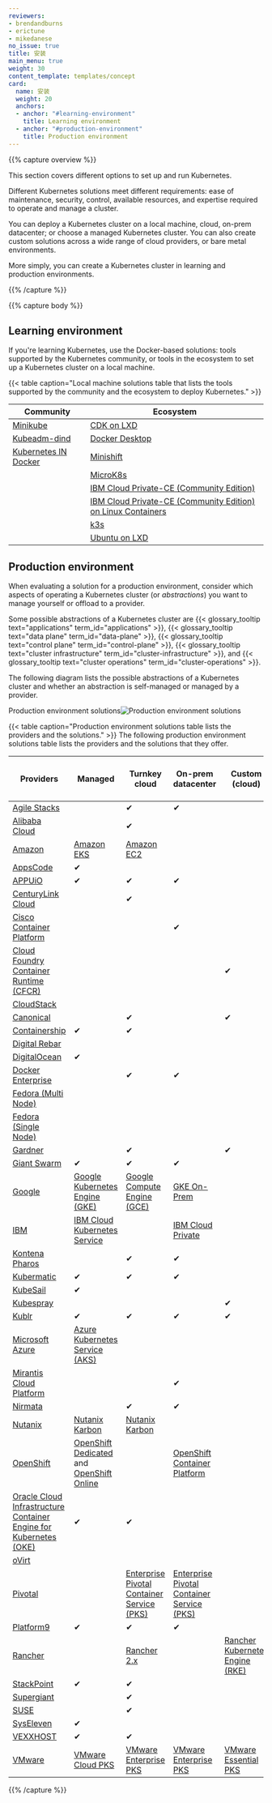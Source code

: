```yaml
---
reviewers:
- brendandburns
- erictune
- mikedanese
no_issue: true
title: 安装
main_menu: true
weight: 30
content_template: templates/concept
card:
  name: 安装
  weight: 20
  anchors:
  - anchor: "#learning-environment"
    title: Learning environment
  - anchor: "#production-environment"
    title: Production environment  
---
```


{{% capture overview %}}

This section covers different options to set up and run Kubernetes.

Different Kubernetes solutions meet different requirements: ease of maintenance, security, control, available resources, and expertise required to operate and manage a cluster.

You can deploy a Kubernetes cluster on a local machine, cloud, on-prem datacenter; or choose a managed Kubernetes cluster. You can also create custom solutions across a wide range of cloud providers, or bare metal environments.

More simply, you can create a Kubernetes cluster in learning and production environments.

{{% /capture %}}

{{% capture body %}}

## Learning environment

If you're learning Kubernetes, use the Docker-based solutions: tools supported by the Kubernetes community, or tools in the ecosystem to set up a Kubernetes cluster on a local machine.

{{< table caption="Local machine solutions table that lists the tools supported by the community and the ecosystem to deploy Kubernetes." >}}

|Community           |Ecosystem     |
| ------------       | --------     |
| [Minikube](/docs/setup/minikube/) | [CDK on LXD](https://www.ubuntu.com/kubernetes/docs/install-local) |
| [Kubeadm-dind](https://github.com/kubernetes-sigs/kubeadm-dind-cluster) | [Docker Desktop](https://www.docker.com/products/docker-desktop)|
| [Kubernetes IN Docker](https://github.com/kubernetes-sigs/kind) | [Minishift](https://docs.okd.io/latest/minishift/)|
|                     | [MicroK8s](https://microk8s.io/)|
|                     | [IBM Cloud Private-CE (Community Edition)](https://github.com/IBM/deploy-ibm-cloud-private) |
|                     | [IBM Cloud Private-CE (Community Edition) on Linux Containers](https://github.com/HSBawa/icp-ce-on-linux-containers)|
|                     | [k3s](https://k3s.io)|
|                     | [Ubuntu on LXD](/docs/getting-started-guides/ubuntu/)|


## Production environment

When evaluating a solution for a production environment, consider which aspects of operating a Kubernetes cluster (or _abstractions_) you want to manage yourself or offload to a provider.

Some possible abstractions of a Kubernetes cluster are {{< glossary_tooltip text="applications" term_id="applications" >}}, {{< glossary_tooltip text="data plane" term_id="data-plane" >}}, {{< glossary_tooltip text="control plane" term_id="control-plane" >}}, {{< glossary_tooltip text="cluster infrastructure" term_id="cluster-infrastructure" >}}, and {{< glossary_tooltip text="cluster operations" term_id="cluster-operations" >}}.

The following diagram lists the possible abstractions of a Kubernetes cluster and whether an abstraction is self-managed or managed by a provider.

Production environment solutions![Production environment solutions](/images/docs/KubernetesSolutions.svg)

{{< table caption="Production environment solutions table lists the providers and the solutions." >}}
The following production environment solutions table lists the providers and the solutions that they offer.

|Providers  | Managed | Turnkey cloud  | On-prem datacenter  | Custom (cloud) | Custom (On-premises VMs)| Custom (Bare Metal) |
| ---------  | ------  | ------         | ------         | ------         | ------                  | -----               |
| [Agile Stacks](https://www.agilestacks.com/products/kubernetes)|                | &#x2714;       | &#x2714;         |       |                    |
| [Alibaba Cloud](https://www.alibabacloud.com/product/kubernetes)|     | &#x2714; |          |    |                      |
| [Amazon](https://aws.amazon.com)   | [Amazon EKS](https://aws.amazon.com/eks/)   |[Amazon EC2](https://aws.amazon.com/ec2/)  |          |        |                       |
| [AppsCode](https://appscode.com/products/pharmer/)          | &#x2714;      |  |       |         |  |
| [APPUiO](https://appuio.ch/)  | &#x2714;     | &#x2714;  |   &#x2714; | |  | |
| [CenturyLink Cloud](https://www.ctl.io/)     |       | &#x2714; |   |  | |
| [Cisco Container Platform](https://cisco.com/go/containers)     |       |  | &#x2714;  |  | |
| [Cloud Foundry Container Runtime (CFCR)](https://docs-cfcr.cfapps.io/)       |     |  |   | &#x2714; |&#x2714; |
| [CloudStack](https://cloudstack.apache.org/)           |      |  |   | | &#x2714;|
| [Canonical](https://www.ubuntu.com/kubernetes/docs/quickstart)      |              | &#x2714;       |             | &#x2714;     |&#x2714;  | &#x2714;
| [Containership](https://containership.io/containership-platform)            | &#x2714;       |&#x2714;  |     |     |                   |
| [Digital Rebar](https://provision.readthedocs.io/en/tip/README.html)            |        |  |      |     |  | &#x2714;
| [DigitalOcean](https://www.digitalocean.com/products/kubernetes/)        | &#x2714;      |  |      |     |            |
| [Docker Enterprise](https://www.docker.com/products/docker-enterprise) |       |&#x2714;  | &#x2714;     |  |     | &#x2714;
| [Fedora (Multi Node)](https://kubernetes.io/docs/getting-started-guides/fedora/flannel_multi_node_cluster/)     |      |  |      | |    &#x2714;       | &#x2714;
| [Fedora (Single Node)](https://kubernetes.io/docs/getting-started-guides/fedora/fedora_manual_config/)     |      |  |      | |           | &#x2714;
| [Gardner](https://gardener.cloud/)       |              |&#x2714;  |         | &#x2714;   |          |
| [Giant Swarm](https://giantswarm.io/)     | &#x2714;       | &#x2714; |   &#x2714;    |     |
| [Google](https://cloud.google.com/)           |  [Google Kubernetes Engine (GKE)](https://cloud.google.com/kubernetes-engine/)       | [Google Compute Engine (GCE)](https://cloud.google.com/compute/)|[GKE On-Prem](https://cloud.google.com/gke-on-prem/)       |  |  |     |  |      |       |  |
| [IBM](https://www.ibm.com/in-en/cloud)        | [IBM Cloud Kubernetes Service](https://cloud.ibm.com/kubernetes/catalog/cluster)| |[IBM Cloud Private](https://www.ibm.com/in-en/cloud/private) | |
| [Kontena Pharos](https://www.kontena.io/pharos/)          |    |&#x2714;|    &#x2714;    |        |         |
| [Kubermatic](https://www.loodse.com/)         |     &#x2714;  | &#x2714; | &#x2714;     |     |  |
| [KubeSail](https://kubesail.com/)    | &#x2714;       |  |      |     |        |
| [Kubespray](https://kubespray.io/#/)       |       |    |       |&#x2714;  | &#x2714; | &#x2714; |
| [Kublr](https://kublr.com/)        |&#x2714; | &#x2714;  |&#x2714;       |&#x2714;  |&#x2714; |&#x2714; |
| [Microsoft Azure](https://azure.microsoft.com)    |  [Azure Kubernetes Service (AKS)](https://azure.microsoft.com/en-us/services/kubernetes-service/)     |  |     |        |    |
| [Mirantis Cloud Platform](https://www.mirantis.com/software/kubernetes/)    |       |  | &#x2714; |  |    |
| [Nirmata](https://www.nirmata.com/)          |              |   &#x2714;     | &#x2714;            |      |          |
| [Nutanix](https://www.nutanix.com/en)         | [Nutanix Karbon](https://www.nutanix.com/products/karbon)             | [Nutanix Karbon](https://www.nutanix.com/products/karbon)       |             |      | [Nutanix AHV](https://www.nutanix.com/products/acropolis/virtualization)         |
| [OpenShift](https://www.openshift.com)          |[OpenShift Dedicated](https://www.openshift.com/products/dedicated/) and [OpenShift Online](https://www.openshift.com/products/online/)              |        | [OpenShift Container Platform](https://www.openshift.com/products/container-platform/)            |      |  [OpenShift Container Platform](https://www.openshift.com/products/container-platform/)        |[OpenShift Container Platform](https://www.openshift.com/products/container-platform/)
| [Oracle Cloud Infrastructure Container Engine for Kubernetes (OKE)](https://docs.cloud.oracle.com/iaas/Content/ContEng/Concepts/contengoverview.htm)          | &#x2714;             |   &#x2714;     |             |      |          |
| [oVirt](https://www.ovirt.org/)         |              |        |             |     | &#x2714;          |
| [Pivotal](https://pivotal.io/) | | [Enterprise Pivotal Container Service (PKS)](https://pivotal.io/platform/pivotal-container-service) | [Enterprise Pivotal Container Service (PKS)](https://pivotal.io/platform/pivotal-container-service)           |      |          |
| [Platform9](https://platform9.com/)         | &#x2714;             | &#x2714;      | &#x2714;            |      |   &#x2714;       |&#x2714;
| [Rancher](https://rancher.com/)         |              |   [Rancher 2.x](https://rancher.com/docs/rancher/v2.x/en/)     |             |  [Rancher Kubernetes Engine (RKE)](https://rancher.com/docs/rke/latest/en/)    |          | [k3s](https://k3s.io/)
| [StackPoint](https://stackpoint.io/)          | &#x2714;            |  &#x2714;      |             |      |          |
| [Supergiant](https://supergiant.io/)         |              |&#x2714;        |             |      |          |
| [SUSE](https://www.suse.com/)        |              | &#x2714;       |             |      |          |
| [SysEleven](https://www.syseleven.io/)         | &#x2714;             |        |             |      |          |
| [VEXXHOST](https://vexxhost.com/)         | &#x2714;             | &#x2714;      |             |      |          |
| [VMware](https://cloud.vmware.com/) | [VMware Cloud PKS](https://cloud.vmware.com/vmware-cloud-pks)              |[VMware Enterprise PKS](https://cloud.vmware.com/vmware-enterprise-pks)        |   [VMware Enterprise PKS](https://cloud.vmware.com/vmware-enterprise-pks)          | [VMware Essential PKS](https://cloud.vmware.com/vmware-essential-pks)      |          |[VMware Essential PKS](https://cloud.vmware.com/vmware-essential-pks)

{{% /capture %}}

